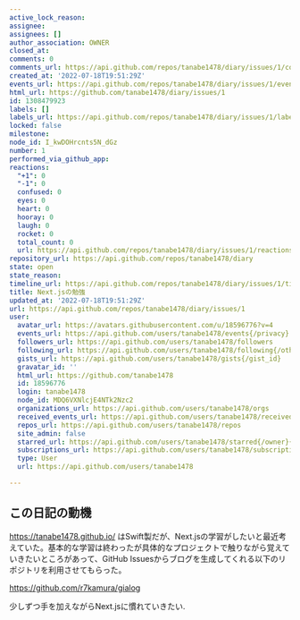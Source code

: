 ```yaml
---
active_lock_reason: 
assignee: 
assignees: []
author_association: OWNER
closed_at: 
comments: 0
comments_url: https://api.github.com/repos/tanabe1478/diary/issues/1/comments
created_at: '2022-07-18T19:51:29Z'
events_url: https://api.github.com/repos/tanabe1478/diary/issues/1/events
html_url: https://github.com/tanabe1478/diary/issues/1
id: 1308479923
labels: []
labels_url: https://api.github.com/repos/tanabe1478/diary/issues/1/labels{/name}
locked: false
milestone: 
node_id: I_kwDOHrcnts5N_dGz
number: 1
performed_via_github_app: 
reactions:
  "+1": 0
  "-1": 0
  confused: 0
  eyes: 0
  heart: 0
  hooray: 0
  laugh: 0
  rocket: 0
  total_count: 0
  url: https://api.github.com/repos/tanabe1478/diary/issues/1/reactions
repository_url: https://api.github.com/repos/tanabe1478/diary
state: open
state_reason: 
timeline_url: https://api.github.com/repos/tanabe1478/diary/issues/1/timeline
title: Next.jsの勉強
updated_at: '2022-07-18T19:51:29Z'
url: https://api.github.com/repos/tanabe1478/diary/issues/1
user:
  avatar_url: https://avatars.githubusercontent.com/u/18596776?v=4
  events_url: https://api.github.com/users/tanabe1478/events{/privacy}
  followers_url: https://api.github.com/users/tanabe1478/followers
  following_url: https://api.github.com/users/tanabe1478/following{/other_user}
  gists_url: https://api.github.com/users/tanabe1478/gists{/gist_id}
  gravatar_id: ''
  html_url: https://github.com/tanabe1478
  id: 18596776
  login: tanabe1478
  node_id: MDQ6VXNlcjE4NTk2Nzc2
  organizations_url: https://api.github.com/users/tanabe1478/orgs
  received_events_url: https://api.github.com/users/tanabe1478/received_events
  repos_url: https://api.github.com/users/tanabe1478/repos
  site_admin: false
  starred_url: https://api.github.com/users/tanabe1478/starred{/owner}{/repo}
  subscriptions_url: https://api.github.com/users/tanabe1478/subscriptions
  type: User
  url: https://api.github.com/users/tanabe1478

---
```

## この日記の動機

https://tanabe1478.github.io/ はSwift製だが、Next.jsの学習がしたいと最近考えていた。基本的な学習は終わったが具体的なプロジェクトで触りながら覚えていきたいところがあって、GitHub Issuesからブログを生成してくれる以下のリポジトリを利用させてもらった。

https://github.com/r7kamura/gialog

少しずつ手を加えながらNext.jsに慣れていきたい.